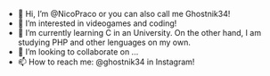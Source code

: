- 👋 Hi, I’m @NicoPraco or you can also call me Ghostnik34!
- 👀 I’m interested in videogames and coding!
- 🌱 I’m currently learning C in an University. On the other hand, I am studying PHP and other lenguages on my own.
- 💞️ I’m looking to collaborate on ...
- 📫 How to reach me: @ghostnik34 in Instagram!

<!---
NicoPraco/NicoPraco is a ✨ special ✨ repository because its `README.md` (this file) appears on your GitHub profile.
You can click the Preview link to take a look at your changes.
--->
